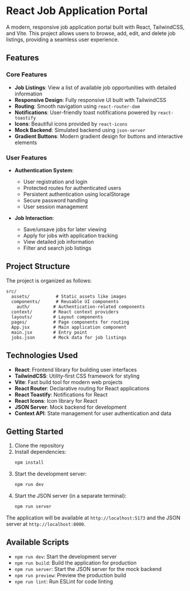 # React Job Application Portal

A modern, responsive job application portal built with React, TailwindCSS, and Vite. This project allows users to browse, add, edit, and delete job listings, providing a seamless user experience.

## Features

### Core Features
- **Job Listings**: View a list of available job opportunities with detailed information
- **Responsive Design**: Fully responsive UI built with TailwindCSS
- **Routing**: Smooth navigation using `react-router-dom`
- **Notifications**: User-friendly toast notifications powered by `react-toastify`
- **Icons**: Beautiful icons provided by `react-icons`
- **Mock Backend**: Simulated backend using `json-server`
- **Gradient Buttons**: Modern gradient design for buttons and interactive elements

### User Features
- **Authentication System**:
  - User registration and login
  - Protected routes for authenticated users
  - Persistent authentication using localStorage
  - Secure password handling
  - User session management

- **Job Interaction**:
  - Save/unsave jobs for later viewing
  - Apply for jobs with application tracking
  - View detailed job information
  - Filter and search job listings

## Project Structure

The project is organized as follows:

```
src/
  assets/          # Static assets like images
  components/      # Reusable UI components
    auth/         # Authentication-related components
  context/        # React context providers
  layouts/        # Layout components
  pages/          # Page components for routing
  App.jsx         # Main application component
  main.jsx        # Entry point
  jobs.json       # Mock data for job listings
```

## Technologies Used

- **React**: Frontend library for building user interfaces
- **TailwindCSS**: Utility-first CSS framework for styling
- **Vite**: Fast build tool for modern web projects
- **React Router**: Declarative routing for React applications
- **React Toastify**: Notifications for React
- **React Icons**: Icon library for React
- **JSON Server**: Mock backend for development
- **Context API**: State management for user authentication and data

## Getting Started

1. Clone the repository
2. Install dependencies:
   ```bash
   npm install
   ```
3. Start the development server:
   ```bash
   npm run dev
   ```
4. Start the JSON server (in a separate terminal):
   ```bash
   npm run server
   ```

The application will be available at `http://localhost:5173` and the JSON server at `http://localhost:8000`.

## Available Scripts

- `npm run dev`: Start the development server
- `npm run build`: Build the application for production
- `npm run server`: Start the JSON server for the mock backend
- `npm run preview`: Preview the production build
- `npm run lint`: Run ESLint for code linting

